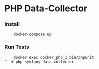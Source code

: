 # PHP Data-Collector

### Install
```
    docker-compose up
```

### Run Tests
```
    docker exec docker_php_1 bin/phpunit
```# php-symfony-data-collector
